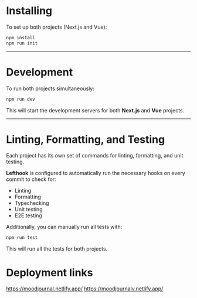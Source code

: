 
# Installing

To set up both projects (Next.js and Vue):

```bash
npm install
npm run init
```

---

# Development

To run both projects simultaneously:

```bash
npm run dev
```

This will start the development servers for both **Next.js** and **Vue** projects.

---

# Linting, Formatting, and Testing

Each project has its own set of commands for linting, formatting, and unit testing.

**Lefthook** is configured to automatically run the necessary hooks on every commit to check for:

- Linting
- Formatting
- Typechecking
- Unit testing
- E2E testing

Additionally, you can manually run all tests with:

```bash
npm run test
```

This will run all the tests for both projects.



# Deployment links
https://moodjournal.netlify.app/
https://moodjournalv.netlify.app/
